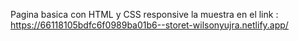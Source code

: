 Pagina basica con HTML y CSS responsive
la muestra en el link : https://66118105bdfc6f0989ba01b6--storet-wilsonyujra.netlify.app/
